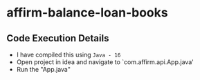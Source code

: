 # affirm-balance-loan-books

## Code Execution Details
* I have compiled this using `Java - 16`
* Open project in idea and navigate to `com.affirm.api.App.java'
* Run the "App.java"